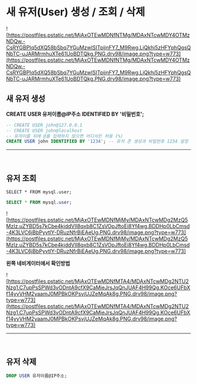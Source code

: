 # 새 유저(User) 생성 / 조회 / 삭제

![https://postfiles.pstatic.net/MjAxOTEwMDNfNTMg/MDAxNTcwMDY4OTMzNDQw.-CsRYGBPIq5dXQ58bSbq7YGuMzwlSITpijnFY7_M9Rwg.LiQkhj5zHFYphQgsQNbTC-uJARMrmhuXTe61UoBDTQkg.PNG.drv98/image.png?type=w773](https://postfiles.pstatic.net/MjAxOTEwMDNfNTMg/MDAxNTcwMDY4OTMzNDQw.-CsRYGBPIq5dXQ58bSbq7YGuMzwlSITpijnFY7_M9Rwg.LiQkhj5zHFYphQgsQNbTC-uJARMrmhuXTe61UoBDTQkg.PNG.drv98/image.png?type=w773)

## **새 유저 생성**

**CREATE USER  유저이름@IP주소  IDENTIFIED BY  '비밀번호';** 

```sql
-- CREATE USER john@127.0.0.1
-- CREATE USER john@localhost
-- 유저이름 뒤에 @를 입력하지 않으면 어디서든 허용 (%)
CREATE USER john IDENTIFIED BY '1234'; -- 유저 존 생성과 비밀번호 1234 설정
```

---

<br>

## **유저 조회**
```
SELECT * FROM mysql.user; 
```

```sql
SELECT * FROM mysql.user;
```

![https://postfiles.pstatic.net/MjAxOTEwMDNfMjMy/MDAxNTcwMDg2MzQ5MzIz.uZYBD5s7kCbe4kjddVIl8qxb8C1ZsVOpJftoEi8Yf4wg.BDDHp0LbCmsd-4K3LVC6jBbPyvtlY-DRuzNfrBiEAeUg.PNG.drv98/image.png?type=w773](https://postfiles.pstatic.net/MjAxOTEwMDNfMjMy/MDAxNTcwMDg2MzQ5MzIz.uZYBD5s7kCbe4kjddVIl8qxb8C1ZsVOpJftoEi8Yf4wg.BDDHp0LbCmsd-4K3LVC6jBbPyvtlY-DRuzNfrBiEAeUg.PNG.drv98/image.png?type=w773)

**왼쪽 네비게이터에서 확인방법**

![https://postfiles.pstatic.net/MjAxOTEwMDNfMTA4/MDAxNTcwMDg2NTU2Nzg1.C7upPsSPWd3vODntA9cfX9CaMieJrsJqQnJUAF4H99Qg.KOce6UFbXf14yvVHM2yaamJ0MPBkOKPsvjUJZeMqAk8g.PNG.drv98/image.png?type=w773](https://postfiles.pstatic.net/MjAxOTEwMDNfMTA4/MDAxNTcwMDg2NTU2Nzg1.C7upPsSPWd3vODntA9cfX9CaMieJrsJqQnJUAF4H99Qg.KOce6UFbXf14yvVHM2yaamJ0MPBkOKPsvjUJZeMqAk8g.PNG.drv98/image.png?type=w773)

---

<br>

## **유저 삭제**

```sql
DROP USER 유저이름@IP주소;
```
